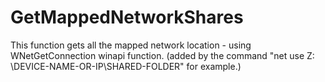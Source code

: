 # GetMappedNetworkShares

This function gets all the mapped network location - using WNetGetConnection winapi function.
(added by the command "net use Z: \\DEVICE-NAME-OR-IP\SHARED-FOLDER" for example.)
